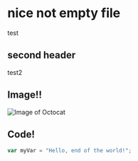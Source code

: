 # nice not empty file

test

## second header

test2

## Image!!

![Image of Octocat](https://octodex.github.com/images/yaktocat.png)

## Code! 

``` javascript
var myVar = "Hello, end of the world!";
```
